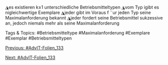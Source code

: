 ◮es existieren k≥1 unterschiedliche Betriebsmitteltypen
◮vom Typ igibt es nigleichwertige Exemplare
◮jeder gibt im Voraus f ¨ur jeden Typ seine Maximalanforderung bekannt
◮jeder fordert seine Betriebsmittel sukzessive an, jedoch niemals mehr als seine
Maximalanforderung

   Tags & Topics:
   #Betriebsmitteltype
   #Maximalanforderung
   #Exemplare
   #Exemplar
   #Betriebsmitteltypen

[Previous: #AdvIT-Folien_133](AdvIT-Folien_133.md)

[Next: #AdvIT-Folien_133](AdvIT-Folien_133.md)